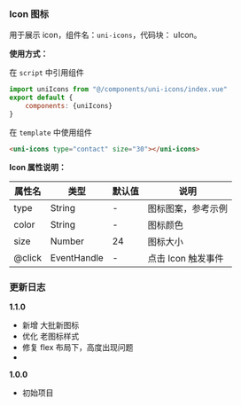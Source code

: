 ### Icon 图标

用于展示 icon，组件名：``uni-icons``，代码块： uIcon。

**使用方式：**

在 ``script`` 中引用组件 

```javascript
import uniIcons from "@/components/uni-icons/index.vue"
export default {
    components: {uniIcons}
}
```

在 ``template`` 中使用组件

```html
<uni-icons type="contact" size="30"></uni-icons>
```

**Icon 属性说明：**

|属性名		|类型|默认值	|说明|
|---|----|---|---|
|type	|String	|-|图标图案，参考示例|
|color	|String	|-|图标颜色	|
|size	|Number	|24|图标大小|
|@click	|EventHandle|-|点击 Icon 触发事件|


### 更新日志
**1.1.0**
- 新增 大批新图标
- 优化 老图标样式
- 修复 flex 布局下，高度出现问题
-
**1.0.0**
- 初始项目